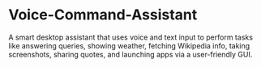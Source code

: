 # Voice-Command-Assistant
A smart desktop assistant that uses voice and text input to perform tasks like answering queries, showing weather, fetching Wikipedia info, taking screenshots, sharing quotes, and launching apps via a user-friendly GUI.
